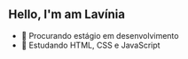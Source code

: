 ## Hello, I'm am Lavínia

- 🔭 Procurando estágio em desenvolvimento
- 🌱 Estudando HTML, CSS e JavaScript

